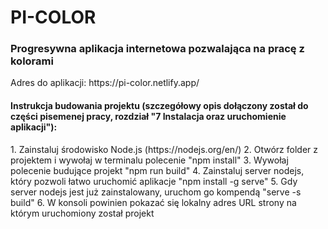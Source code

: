 # PI-COLOR

<h3>Progresywna aplikacja internetowa pozwalająca na pracę z kolorami</h3>
Adres do aplikacji: https://pi-color.netlify.app/

<h4>Instrukcja budowania projektu (szczegółowy opis dołączony został do części pisemenej pracy, rozdział "7 Instalacja oraz uruchomienie aplikacji"):</h4>
1. Zainstaluj środowisko Node.js (https://nodejs.org/en/)
2. Otwórz folder z projektem i wywołaj w terminalu polecenie "npm install"
3. Wywołaj polecenie budujące projekt "npm run build"
4. Zainstaluj server nodejs, który pozwoli łatwo uruchomić aplikacje "npm install -g serve"
5. Gdy server nodejs jest już zainstalowany, uruchom go kompendą "serve -s build"
6. W konsoli powinien pokazać się lokalny adres URL strony na którym uruchomiony został projekt
